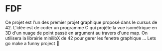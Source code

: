 # FDF
Ce projet est l'un des premier projet graphique proposé dans le cursus de 42. L'idée est de coder un programme C qui projète la vue isométrique en 3D d'un nuage de point passé en argument au travers d'une map. On utilisera la librairie minilibX de 42 pour gerer les fenetre graphique ... Lets go make a funny project 🚀
